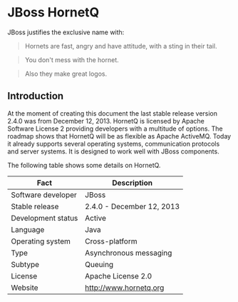 # JBoss HornetQ
JBoss justifies the exclusive name with:
>Hornets are fast, angry and have attitude, with a sting in their tail.

>You don't mess with the hornet.
 
>Also they make great logos.

## Introduction
At the moment of creating this document the last stable release version 2.4.0 was from December 12, 2013. HornetQ is licensed by Apache Software License 2 providing developers with a multitude of options. The roadmap shows that HornetQ will be as flexible as Apache ActiveMQ. Today it already supports several operating systems, communication protocols and server systems. It is designed to work well with JBoss components. 

The following table shows some details on HornetQ.

| Fact               | Description            |
| ------------------ | ---------------------- |
| Software developer | JBoss                  |
| Stable release     | 2.4.0 - December 12, 2013 |
| Development status | Active                 |
| Language           | Java                   |
| Operating system   | Cross-platform         |
| Type               | Asynchronous messaging |
| Subtype            | Queuing                |
| License            | Apache License 2.0     |
| Website            | http://www.hornetq.org |

